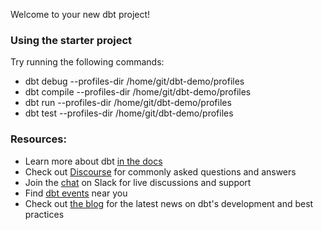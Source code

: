 Welcome to your new dbt project!

### Using the starter project

Try running the following commands:
- dbt debug --profiles-dir /home/git/dbt-demo/profiles
- dbt compile --profiles-dir /home/git/dbt-demo/profiles
- dbt run --profiles-dir /home/git/dbt-demo/profiles
- dbt test --profiles-dir /home/git/dbt-demo/profiles


### Resources:
- Learn more about dbt [in the docs](https://docs.getdbt.com/docs/introduction)
- Check out [Discourse](https://discourse.getdbt.com/) for commonly asked questions and answers
- Join the [chat](http://slack.getdbt.com/) on Slack for live discussions and support
- Find [dbt events](https://events.getdbt.com) near you
- Check out [the blog](https://blog.getdbt.com/) for the latest news on dbt's development and best practices
